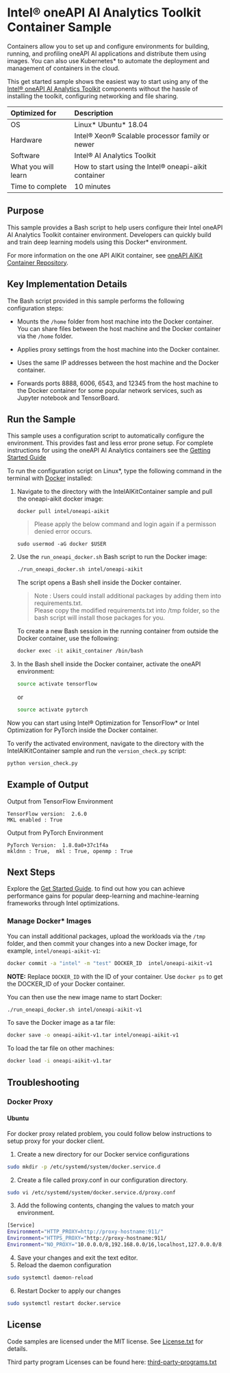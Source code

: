 ﻿# Intel&reg; oneAPI AI Analytics Toolkit Container Sample

Containers allow you to set up and configure environments for
building, running, and profiling oneAPI AI applications and distribute
them using images. You can also use Kubernetes* to automate the
deployment and management of containers in the cloud.

This get started sample shows the easiest way to start using any of
the [Intel® oneAPI AI Analytics
Toolkit](https://www.intel.com/content/www/us/en/developer/tools/oneapi/ai-analytics-toolkit.html)
components without the hassle of installing the toolkit, configuring
networking and file sharing.


| Optimized for                     | Description
|:---                               |:---
| OS                                | Linux* Ubuntu* 18.04 
| Hardware                          | Intel® Xeon® Scalable processor family or newer
| Software                          | Intel® AI Analytics Toolkit
| What you will learn               | How to start using the Intel® oneapi-aikit container
| Time to complete                  | 10 minutes

## Purpose

This sample provides a Bash script to help users configure their Intel
oneAPI AI Analytics Toolkit container environment. Developers can
quickly build and train deep learning models using this Docker*
environment.

For more information on the one API AIKit container, see [oneAPI AIKit
Container Repository](https://hub.docker.com/r/intel/oneapi-aikit).


## Key Implementation Details

The Bash script provided in this sample performs the following
configuration steps:

- Mounts the `/home` folder from host machine into the Docker
  container. You can share files between the host machine and the
  Docker container via the `/home` folder.

- Applies proxy settings from the host machine into the Docker
  container.
   
- Uses the same IP addresses between the host machine and the Docker
  container.

- Forwards ports 8888, 6006, 6543, and 12345 from the host machine to
  the Docker container for some popular network services, such as
  Jupyter notebook and TensorBoard.
        

## Run the Sample

This sample uses a configuration script to automatically configure the
environment. This provides fast and less error prone setup. For
complete instructions for using the oneAPI AI Analytics containers see
the [Getting Started Guide](https://www.intel.com/content/www/us/en/develop/documentation/get-started-with-ai-linux/top/using-containers.html.)

To run the configuration script on Linux*, type the following command
in the terminal with [Docker](https://docs.docker.com/engine/install/)
installed:


1. Navigate to the directory with the IntelAIKitContainer sample and pull the oneapi-aikit docker image:

    ```
    docker pull intel/oneapi-aikit
    ```
    > Please apply the below command and login again if a permisson denied error occurs.
    ```
    sudo usermod -aG docker $USER
    ```
    
2. Use the `run_oneapi_docker.sh` Bash script to run the Docker image:

   ```bash
   ./run_oneapi_docker.sh intel/oneapi-aikit
   ```

   The script opens a Bash shell inside the Docker container.
   > Note : Users could install additional packages by adding them into requirements.txt.   
   > Please copy the modified requirements.txt into /tmp folder, so the bash script will install those packages for you.
    
   To create a new Bash session in the running container from outside
   the Docker container, use the following:
		
   ```bash
   docker exec -it aikit_container /bin/bash
   ```
   
3. In the Bash shell inside the Docker container, activate the oneAPI
   environment:
    
   ```bash
   source activate tensorflow
   ```
   
   or
   
   ```bash
   source activate pytorch
   ```
   
Now you can start using Intel® Optimization for TensorFlow* or Intel
Optimization for PyTorch inside the Docker container.
   
To verify the activated environment, navigate to the directory with
the IntelAIKitContainer sample and run the `version_check.py` script:
   
```bash
python version_check.py
```

## Example of Output

Output from TensorFlow Environment
```
TensorFlow version:  2.6.0
MKL enabled : True
```

Output from PyTorch Environment
```
PyTorch Version:  1.8.0a0+37c1f4a
mkldnn : True,  mkl : True, openmp : True
```



## Next Steps

Explore the [Get Started
Guide](https://www.intel.com/content/www/us/en/develop/documentation/get-started-with-ai-linux/top.html).
to find out how you can achieve performance gains for popular
deep-learning and machine-learning frameworks through Intel
optimizations.

### Manage Docker* Images

You can install additional packages, upload the workloads via the
`/tmp` folder, and then commit your changes into a new Docker image,
for example, `intel/oneapi-aikit-v1`:


```bash
docker commit -a "intel" -m "test" DOCKER_ID  intel/oneapi-aikit-v1
```

**NOTE:** Replace `DOCKER_ID` with the ID of your container. Use
`docker ps` to get the DOCKER_ID of your Docker container.

You can then use the new image name to start Docker:

```bash
./run_oneapi_docker.sh intel/oneapi-aikit-v1
```

To save the Docker image as a tar file:

```bash
docker save -o oneapi-aikit-v1.tar intel/oneapi-aikit-v1
```

To load the tar file on other machines:

```bash
docker load -i oneapi-aikit-v1.tar
```
## Troubleshooting

### Docker Proxy

#### Ubuntu
For docker proxy related problem, you could follow below instructions to setup proxy for your docker client.

1. Create a new directory for our Docker service configurations
```bash
sudo mkdir -p /etc/systemd/system/docker.service.d
```
2. Create a file called proxy.conf in our configuration directory.
```bash
sudo vi /etc/systemd/system/docker.service.d/proxy.conf
```
3. Add the following contents, changing the values to match your environment.
```bash
[Service]
Environment="HTTP_PROXY=http://proxy-hostname:911/"
Environment="HTTPS_PROXY="http://proxy-hostname:911/
Environment="NO_PROXY="10.0.0.0/8,192.168.0.0/16,localhost,127.0.0.0/8,134.134.0.0/16"
```
4. Save your changes and exit the text editor.
5. Reload the daemon configuration
```bash
sudo systemctl daemon-reload
```
6. Restart Docker to apply our changes
```bash
sudo systemctl restart docker.service
```
## License

Code samples are licensed under the MIT license. See
[License.txt](https://github.com/oneapi-src/oneAPI-samples/blob/master/License.txt)
for details.

Third party program Licenses can be found here: [third-party-programs.txt](https://github.com/oneapi-src/oneAPI-samples/blob/master/third-party-programs.txt)
